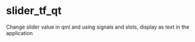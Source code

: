 # slider_tf_qt
Change slider value in qml and using signals and slots, display as text in the application
